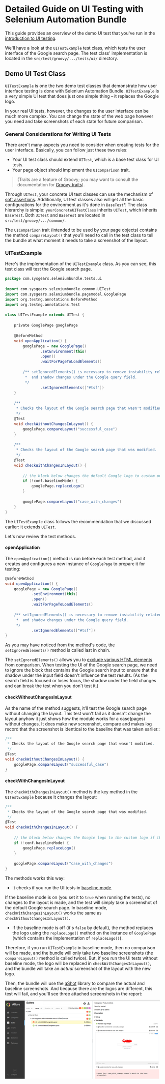 # Detailed Guide on UI Testing with Selenium Automation Bundle

This guide provides an overview of the demo UI test that you've run in the [introduction to UI testing].

We'll have a look at the `UITestExample` test class, which tests the user interface of the Google search page. The test
class' implementation is located in the `src/test/groovy/.../tests/ui/` directory.

## Demo UI Test Class

`UITestExample` is one the two demo test classes that demonstrate how user interface testing is done with Selenium
Automation Bundle. `UITestExample` is a very simple UI test that does just one simple thing &ndash; it replaces
the Google logo.

In your real UI tests, however, the changes to the user interface can be much more complex. You can change the state of
the web page however you need and take screenshots of each state for future comparison.

### General Considerations for Writing UI Tests

There aren't many aspects you need to consider when creating tests for the user interface. Basically, you can follow
just these two rules:

* Your UI test class should extend `UITest`, which is a base test class for UI tests.
* Your page object should implement the `UIComparison` trait.

> (Traits are a feature of Groovy; you may want to consult the documentation for [Groovy traits]).

Through `UITest`, your concrete UI test classes can use the mechanism of [soft assertions]. Additionally, UI test
classes also will get all the basic configurations for the environment as it's done in `BaseTest`*. The class hierarchy
is simple: `yourConcreteUITestClass` inherits `UITest`, which inherits `BaseTest`. Both `UITest` and `BaseTest` are
located in `src/test/groovy/.../common/`.

The `UIComparison` trait (intended to be used by your page objects) contains the method `compareLayout()` that you'll
need to call in the test class to tell the bundle at what moment it needs to take a screenshot of the layout.

### UITestExample

Here's the implementation of the `UITestExample` class. As you can see, this test class will test the Google search
page.

```groovy
package com.sysgears.seleniumbundle.tests.ui

import com.sysgears.seleniumbundle.common.UITest
import com.sysgears.seleniumbundle.pagemodel.GooglePage
import org.testng.annotations.BeforeMethod
import org.testng.annotations.Test

class UITestExample extends UITest {

    private GooglePage googlePage

    @BeforeMethod
    void openApplication() {
        googlePage = new GooglePage()
                .setEnvironment(this)
                .open()
                .waitForPageToLoadElements()

        /** setIgnoredElements() is necessary to remove instability related to cursor blinking
         *  and shadow changes under the Google query field.
         */
                .setIgnoredElements(["#tsf"])
    }

    /**
     * Checks the layout of the Google search page that wasn't modified.
     */
    @Test
    void checkWithoutChangesInLayout() {
        googlePage.compareLayout("successful_case")
    }

    /**
     * Checks the layout of the Google search page that was modified.
     */
    @Test
    void checkWithChangesInLayout() {

        // the block below changes the default Google logo to custom one if we don't run the tests in the baseline mode
        if (!conf.baselineMode) {
            googlePage.replaceLogo()
        }

        googlePage.compareLayout("case_with_changes")
    }
}
```

The `UITestExample` class follows the recommendation that we discussed earlier: it extends `UITest`.

Let's now review the test methods.

#### openApplication

The `openApplication()` method is run before each test method, and it creates and configures a new instance of
`GooglePage` to prepare it for testing:

```groovy
@BeforeMethod
void openApplication() {
    googlePage = new GooglePage()
            .setEnvironment(this)
            .open()
            .waitForPageToLoadElements()

    /** setIgnoredElements() is necessary to remove instability related to cursor blinking
     *  and shadow changes under the Google query field.
     */
            .setIgnoredElements(["#tsf"])
}
```

As you may have noticed from the method's code, the `setIgnoredElements()` method is called last in chain.

The `setIgnoredElements()` allows you to [exclude various HTML elements] from comparison. When testing the UI of the
Google search page, we need to ignore the block that contains the Google search input to ensure that the shadow under
the input field doesn't influence the test results. (As the search field is focused or loses focus, the shadow under the
field changes and can break the test when you don't test it.)

#### checkWithoutChangesInLayout

As the name of the method suggests, it'll test the Google search page without changing the layout. This test won't fail
as it doesn't change the layout anyhow
 it just shows how the module works for a case(pages) without changes. It does make new screenshot, compare and makes log record that the screenshot is identical to the baseline that was taken earlier.:

```groovy
/**
 * Checks the layout of the Google search page that wasn't modified.
 */
@Test
void checkWithoutChangesInLayout() {
    googlePage.compareLayout("successful_case")
}
```

#### checkWithChangesInLayout

The `checkWithChangesInLayout()` method is the key method in the `UITestExample` because it changes the layout:

```groovy
/**
 * Checks the layout of the Google search page that was modified.
 */
@Test
void checkWithChangesInLayout() {

    // the block below changes the Google logo to the custom logo if the test does not run in baseline mode
    if (!conf.baselineMode) {
        googlePage.replaceLogo()
    }

    googlePage.compareLayout("case_with_changes")
}
```

The methods works this way:

* It checks if you run the UI tests in [baseline mode].

If the baseline mode is on (you set it to `true` when running the tests), no changes to the layout is made, and the test
will simply take a screenshot of the default Google search page. In baseline mode, `checkWithChangesInLayout()` works
the same as `checkWithoutChangesInLayout()`.

* If the baseline mode is off (it's `false` by default), the method replaces the logo using the `replaceLogo()` method
on the instance of `GooglePage` (which contains the implementation of `replaceLogo()`).

Therefore, if you run `UITestExample` in baseline mode, then no comparison will be made, and the bundle will only take
two baseline screenshots (the `compareLayout()` method is called twice). But, if you run the UI tests without baseline
mode, the logo will be replaced in `checkWithChangesInLayout()`, and the bundle will take an _actual_ screenshot of the
layout with the new logo.

Then, the bundle will use the [aShot] library to compare the actual and baseline screenshots. And because there are the
logos are different, this test will fail, and you'll see three attached screenshots in the report:

<p align=center>
    <img src="../../images/selenium-automation-bundle-demo-ui-test-screenshots-dont-match.png"
    alt="Selenium Automation Bundle -- Demo UI Test with failed screenshot" />
</p>

[introduction to ui testing]: https://github.com/sysgears/selenium-automation-bundle/blob/docs/docs/Introduction%20to%20UI%20Testing.md
[soft assertions]: https://github.com/sysgears/selenium-automation-bundle/blob/docs/docs/fundamentals/UI%20Testing/Soft%20Assertions.md
[groovy traits]: http://docs.groovy-lang.org/next/html/documentation/core-traits.html
[exclude various HTML elements]: https://github.com/sysgears/selenium-automation-bundle/blob/docs/docs/fundamentals/UI%20Testing/Ignoring%20Elements%20in%20UI%20Tests.md
[baseline mode]: https://github.com/sysgears/selenium-automation-bundle/blob/docs/docs/fundamentals/UI%20Testing/Baseline%20Mode.md
[ashot]: https://github.com/sysgears/selenium-automation-bundle/blob/docs/docs/fundamentals/UI%20Testing/UI%20Comparison%20Module.md#ashotservice